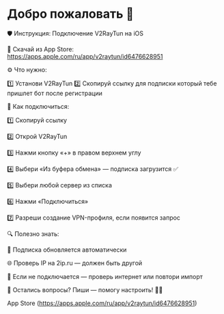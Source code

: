 # Добро пожаловать 👋
🛡 Инструкция: Подключение V2RayTun на iOS

🔗 Скачай из App Store:
https://apps.apple.com/ru/app/v2raytun/id6476628951

⚙️ Что нужно:

1️⃣ Установи V2RayTun
2️⃣ Скопируй ссылку для подписки который тебе пришлет бот после регистрации

🚀 Как подключиться:

1️⃣ Скопируй ссылку

2️⃣ Открой V2RayTun

3️⃣ Нажми кнопку «+» в правом верхнем углу

4️⃣ Выбери «Из буфера обмена» — подписка загрузится ✅

5️⃣ Выбери любой сервер из списка

6️⃣ Нажми «Подключиться»

7️⃣ Разреши создание VPN-профиля, если появится запрос


🔍 Полезно знать:

🔄 Подписка обновляется автоматически 

🌐 Проверь IP на 2ip.ru — должен быть другой

📵 Если не подключается — проверь интернет или повтори импорт

💬 Остались вопросы? Пиши — помогу настроить! 👨‍💻

App Store (https://apps.apple.com/ru/app/v2raytun/id6476628951)
